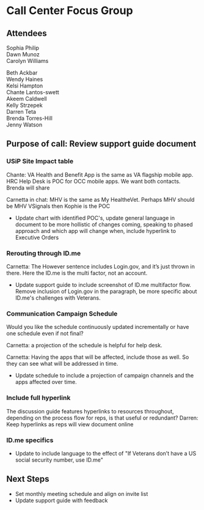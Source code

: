 # Call Center Focus Group
## Attendees
Sophia Philip  
Dawn Munoz  
Carolyn Williams  

Beth Ackbar  
Wendy Haines  
Kelsi Hampton  
Chante Lantos-swett  
Akeem Caldwell  
Kelly Strzepek  
Darren Teta  
Brenda Torres-Hill  
Jenny Watson  


## Purpose of call: Review support guide document 

### USiP Site Impact table
Chante: VA Health and Benefit App is the same as VA flagship mobile app. HRC Help Desk is POC for OCC mobile apps. We want both contacts. Brenda will share

Carnetta in chat: MHV is the same as My HealtheVet. Perhaps MHV should be MHV VSignals then Kophie is the POC

- Update chart with identified POC's, update general language in document to be more hollistic of changes coming, speaking to phased approach and which app will change when, include hyperlink to Executive Orders

### Rerouting through ID.me
Carnetta: The However sentence includes Login.gov, and it’s just thrown in there. Here the ID.me is the multi factor, not an account.

- Update support guide to include screenshot of ID.me multifactor flow. Remove inclusion of Login.gov in the paragraph, be more specific about ID.me's challenges with Veterans.

### Communication Campaign Schedule
Would you like the schedule continuously updated incrementally or have one schedule even if not final?

Carnetta: a projection of the schedule is helpful for help desk.  

Carnetta: Having the apps that will be affected, include those as well. So they can see what will be addressed in time. 

- Update schedule to include a projection of campaign channels and the apps affected over time. 

### Include full hyperlink
The discussion guide features hyperlinks to resources throughout, depending on the process flow for reps, is that useful or redundant?
Darren: Keep hyperlinks as reps will view document online 

### ID.me specifics
- Update to include language to the effect of "If Veterans don’t have a US social security number, use ID.me"

## Next Steps
- Set monthly meeting schedule and align on invite list
- Update support guide with feedback  
